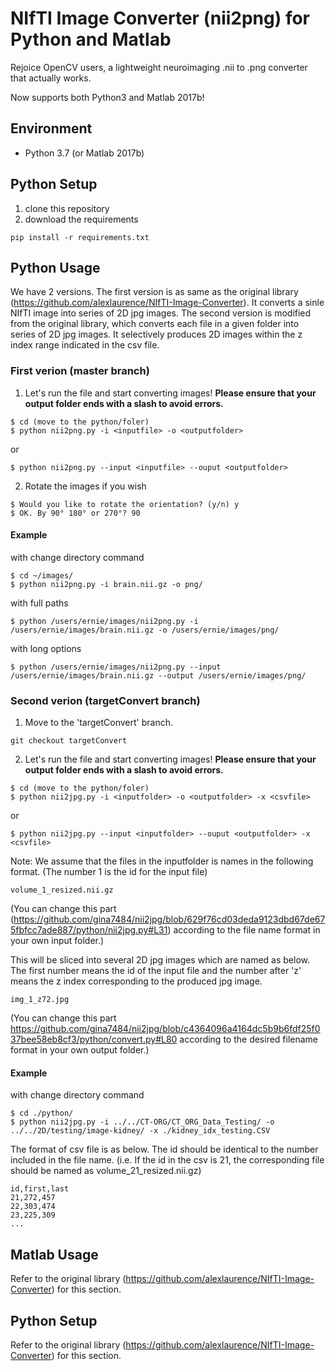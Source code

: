 # NIfTI Image Converter (nii2png) for Python and Matlab
Rejoice OpenCV users, a lightweight neuroimaging .nii to .png converter that actually works. 

Now supports both Python3 and Matlab 2017b!

## Environment
* Python 3.7 (or Matlab 2017b)

## Python Setup
1. clone this repository
2. download the requirements
```
pip install -r requirements.txt
```

## Python Usage 

We have 2 versions.
The first version is as same as the original library (https://github.com/alexlaurence/NIfTI-Image-Converter). It converts a sinle NIfTI image into series of 2D jpg images.
The second version is modified from the original library, which converts each file in a given folder into series of 2D jpg images. It selectively produces 2D images within the z index range indicated in the csv file.

### First verion (master branch)
1. Let's run the file and start converting images! **Please ensure that your output folder ends with a slash to avoid errors.**

```
$ cd (move to the python/foler)
$ python nii2png.py -i <inputfile> -o <outputfolder>
```

or

```
$ python nii2png.py --input <inputfile> --ouput <outputfolder>
```


2. Rotate the images if you wish

```
$ Would you like to rotate the orientation? (y/n) y
$ OK. By 90° 180° or 270°? 90
```

#### Example

with change directory command

```
$ cd ~/images/
$ python nii2png.py -i brain.nii.gz -o png/
```

with full paths

```
$ python /users/ernie/images/nii2png.py -i /users/ernie/images/brain.nii.gz -o /users/ernie/images/png/
```

with long options


```
$ python /users/ernie/images/nii2png.py --input /users/ernie/images/brain.nii.gz --output /users/ernie/images/png/
```

### Second verion (targetConvert branch)
1. Move to the 'targetConvert' branch.
```
git checkout targetConvert
```
2. Let's run the file and start converting images! **Please ensure that your output folder ends with a slash to avoid errors.**

```
$ cd (move to the python/foler)
$ python nii2jpg.py -i <inputfolder> -o <outputfolder> -x <csvfile>
```

or

```
$ python nii2jpg.py --input <inputfolder> --ouput <outputfolder> -x <csvfile>
```

Note: We assume that the files in the inputfolder is names in the following format. (The number 1 is the id for the input file)
```
volume_1_resized.nii.gz
```
(You can change this part (https://github.com/gina7484/nii2jpg/blob/629f76cd03deda9123dbd67de675fbfcc7ade887/python/nii2jpg.py#L31) according to the file name format in your own input folder.)

This will be sliced into several 2D jpg images which are named as below. The first number means the id of the input file and the number after 'z' means the z index corresponding to the produced jpg image.
```
img_1_z72.jpg
```
(You can change this part https://github.com/gina7484/nii2jpg/blob/c4364096a4164dc5b9b6fdf25f037bee58eb8cf3/python/convert.py#L80 according to the desired filename format in your own output folder.)

#### Example

with change directory command

```
$ cd ./python/
$ python nii2jpg.py -i ../../CT-ORG/CT_ORG_Data_Testing/ -o ../../2D/testing/image-kidney/ -x ./kidney_idx_testing.CSV
```
The format of csv file is as below. The id should be identical to the number included in the file name. (i.e. If the id in the csv is 21, the corresponding file should be named as volume_21_resized.nii.gz)
```
id,first,last
21,272,457
22,303,474
23,225,309
...
```

## Matlab Usage
Refer to the original library (https://github.com/alexlaurence/NIfTI-Image-Converter) for this section.

## Python Setup
Refer to the original library (https://github.com/alexlaurence/NIfTI-Image-Converter) for this section.
